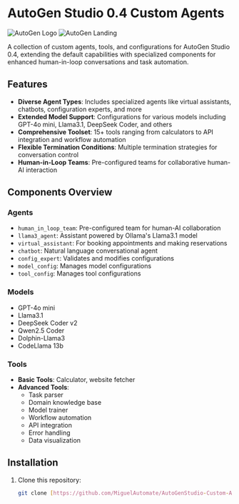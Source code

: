 # AutoGen Studio 0.4 Custom Agents

![AutoGen Logo](https://microsoft.github.io/autogen/dev//_static/logo.svg)
![AutoGen Landing](https://media.githubusercontent.com/media/microsoft/autogen/main/autogen-landing.jpg)

A collection of custom agents, tools, and configurations for AutoGen Studio 0.4, extending the default capabilities with specialized components for enhanced human-in-loop conversations and task automation.

## Features

- **Diverse Agent Types**: Includes specialized agents like virtual assistants, chatbots, configuration experts, and more
- **Extended Model Support**: Configurations for various models including GPT-4o mini, Llama3.1, DeepSeek Coder, and others
- **Comprehensive Toolset**: 15+ tools ranging from calculators to API integration and workflow automation
- **Flexible Termination Conditions**: Multiple termination strategies for conversation control
- **Human-in-Loop Teams**: Pre-configured teams for collaborative human-AI interaction

## Components Overview

### Agents
- `human_in_loop_team`: Pre-configured team for human-AI collaboration
- `llama3_agent`: Assistant powered by Ollama's Llama3.1 model
- `virtual_assistant`: For booking appointments and making reservations
- `chatbot`: Natural language conversational agent
- `config_expert`: Validates and modifies configurations
- `model_config`: Manages model configurations
- `tool_config`: Manages tool configurations

### Models
- GPT-4o mini
- Llama3.1
- DeepSeek Coder v2
- Qwen2.5 Coder
- Dolphin-Llama3
- CodeLlama 13b

### Tools
- **Basic Tools**: Calculator, website fetcher
- **Advanced Tools**:  
   - Task parser
   - Domain knowledge base
   - Model trainer
   - Workflow automation
   - API integration
   - Error handling
   - Data visualization

## Installation

1. Clone this repository:
    ```bash
    git clone [https://github.com/MiguelAutomate/AutoGenStudio-Custom-Agents.git](https://github.com/MiguelAutomate/AutoGenStudio-Custom-Agents.git)
    ```
